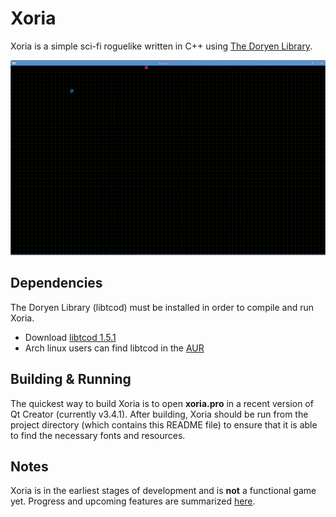 # Xoria
Xoria is a simple sci-fi roguelike written in C++ using [The Doryen Library](http://roguecentral.org/doryen/libtcod/).

![screen](/img/screen.png?raw=true "Screenshot")

## Dependencies
The Doryen Library (libtcod) must be installed in order to compile and run Xoria.
* Download [libtcod 1.5.1](http://roguecentral.org/doryen/libtcod/download/)
* Arch linux users can find libtcod in the [AUR](https://aur.archlinux.org/packages/libtcod/)

## Building & Running
The quickest way to build Xoria is to open **xoria.pro** in a recent version of Qt Creator (currently v3.4.1). After building, Xoria should be run from the project directory (which contains this README file) to ensure that it is able to find the necessary fonts and resources.

## Notes
Xoria is in the earliest stages of development and is **not** a functional game yet. Progress and upcoming features are summarized [here](TODO).